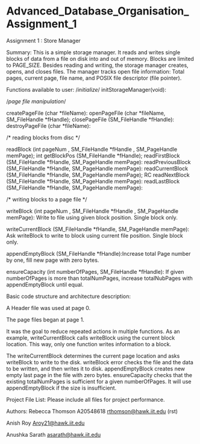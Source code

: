 # Advanced_Database_Organisation_Assignment_1
Assignment 1 : Store Manager

Summary:  This is a simple storage manager.  It reads and writes single blocks of data from a file on disk into and out of memory.  Blocks are limited to PAGE_SIZE.  Besides reading and writing, the storage manager creates, opens, and closes files.  The manager tracks open file information: Total pages, current page, file name, and POSIX file descriptor (file pointer).

Functions available to user: 
/*initialize*/
initStorageManager(void):

/*page file manipulation*/

createPageFile (char *fileName):
openPageFile (char *fileName, SM_FileHandle *fHandle); closePageFile (SM_FileHandle *fHandle): 
destroyPageFile (char *fileName):

/* reading blocks from disc */

readBlock (int pageNum , SM_FileHandle *fHandle , SM_PageHandle memPage); 
int getBlockPos (SM_FileHandle *fHandle);
readFirstBlock (SM_FileHandle *fHandle, SM_PageHandle memPage):
readPreviousBlock (SM_FileHandle *fHandle, SM_PageHandle memPage):
readCurrentBlock (SM_FileHandle *fHandle, SM_PageHandle memPage); RC readNextBlock (SM_FileHandle *fHandle, SM_PageHandle memPage):
readLastBlock (SM_FileHandle *fHandle, SM_PageHandle memPage):

/* writing blocks to a page file */

writeBlock (int pageNum , SM_FileHandle *fHandle , SM_PageHandle memPage): Write to file using given block position.  Single block only.

writeCurrentBlock (SM_FileHandle *fHandle, SM_PageHandle memPage): Ask writeBlock to write to block using current file position. Single block only.

appendEmptyBlock (SM_FileHandle *fHandle):Increase total Page number by one, fill new page with zero bytes.

ensureCapacity (int numberOfPages, SM_FileHandle *fHandle): If given numberOfPages is more than totalNumPages, increase totalNubPages with appendEmptyBlock until equal.

Basic code structure and architecture description:

A Header file was used at page 0.

The page files began at page 1.

It was the goal to reduce repeated actions in multiple functions.  As an example, writeCurrentBlock calls writeBlock using the current block location.  This way, only one function writes information to a block.

The writeCurrentBlock determines the current page location and asks writeBlock to write to the disk.  writeBlock error checks the file and the data to be written, and then writes it to disk.  appendEmptyBlock creates new empty last page in the file with zero bytes.  ensureCapacity checks that the existing totalNumPages is sufficient for a given numberOfPages.  It will use appendEmptyBlock if the size is insufficient.  


Project File List:
Please include all files for project performance.


Authors:
Rebecca Thomson
A20548618
rthomson@hawk.iit.edu
(rst)

Anish Roy
Aroy21@hawk.iit.edu


Anushka Sarath
asarath@hawk.iit.edu

